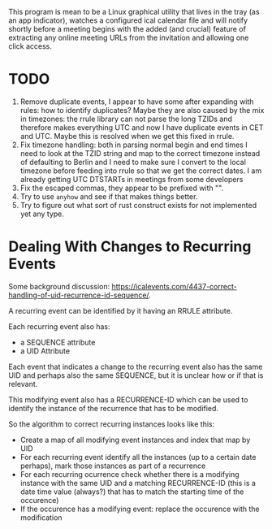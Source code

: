 This program is mean to be a Linux graphical utility that lives in the tray (as an app indicator), watches a configured ical calendar file and will notify shortly before a meeting begins with the added (and crucial) feature of extracting any online meeting URLs from the invitation and allowing one click access.

# TODO

1. Remove duplicate events, I appear to have some after expanding with rules: how to identify duplicates? Maybe they are also caused by the mix in timezones: the rrule library can not parse the long TZIDs and therefore makes everything UTC and now I have duplicate events in CET and UTC. Maybe this is resolved when we get this fixed in rrule.
1. Fix timezone handling: both in parsing normal begin and end times I need to look at the TZID string and map to the correct timezone instead of defaulting to Berlin and I need to make sure I convert to the local timezone before feeding into rrule so that we get the correct dates. I am already getting UTC DTSTARTs in meetings from some developers
1. Fix the escaped commas, they appear to be prefixed with "\".
1. Try to use `anyhow` and see if that makes things better.
1. Try to figure out what sort of rust construct exists for not implemented yet any type.

# Dealing With Changes to Recurring Events

Some background discussion: <https://icalevents.com/4437-correct-handling-of-uid-recurrence-id-sequence/>.

A recurring event can be identified by it having an RRULE attribute.

Each recurring event also has:
* a SEQUENCE attribute
* a UID Attribute

Each event that indicates a change to the recurring event also has the same UID and perhaps also the same SEQUENCE, but it is unclear how or if that is relevant.

This modifying event also has a RECURRENCE-ID which can be used to identify the instance of the recurrence that has to be modified.

So the algorithm to correct recurring instances looks like this:
* Create a map of all modifying event instances and index that map by UID
* For each recurring event identify all the instances (up to a certain date perhaps), mark those instances as part of a recurrence
* For each recurring ocurrence check whether there is a modifying instance with the same UID and a matching RECURRENCE-ID (this is a date time value (always?) that has to match the starting time of the occurence)
* If the occurence has a modifying event: replace the occurence with the modification

